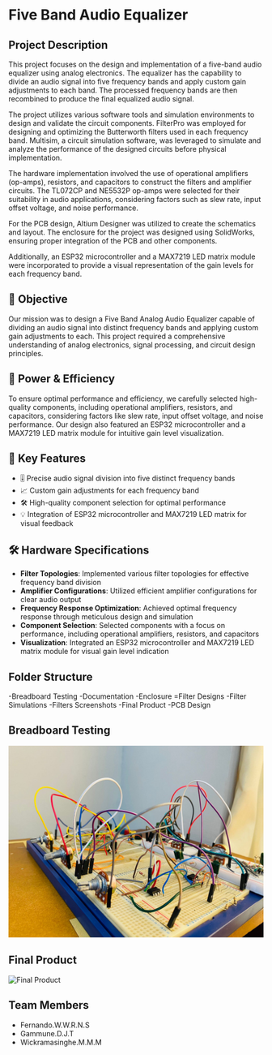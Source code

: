 # Five Band Audio Equalizer

## Project Description

This project focuses on the design and implementation of a five-band audio equalizer using analog electronics. The equalizer has the capability to divide an audio signal into five frequency bands and apply custom gain adjustments to each band. The processed frequency bands are then recombined to produce the final equalized audio signal.

The project utilizes various software tools and simulation environments to design and validate the circuit components. FilterPro was employed for designing and optimizing the Butterworth filters used in each frequency band. Multisim, a circuit simulation software, was leveraged to simulate and analyze the performance of the designed circuits before physical implementation.

The hardware implementation involved the use of operational amplifiers (op-amps), resistors, and capacitors to construct the filters and amplifier circuits. The TL072CP and NE5532P op-amps were selected for their suitability in audio applications, considering factors such as slew rate, input offset voltage, and noise performance.

For the PCB design, Altium Designer was utilized to create the schematics and layout. The enclosure for the project was designed using SolidWorks, ensuring proper integration of the PCB and other components.

Additionally, an ESP32 microcontroller and a MAX7219 LED matrix module were incorporated to provide a visual representation of the gain levels for each frequency band.

## 🎯 Objective
Our mission was to design a Five Band Analog Audio Equalizer capable of dividing an audio signal into distinct frequency bands and applying custom gain adjustments to each. This project required a comprehensive understanding of analog electronics, signal processing, and circuit design principles.

## 🔋 Power & Efficiency
To ensure optimal performance and efficiency, we carefully selected high-quality components, including operational amplifiers, resistors, and capacitors, considering factors like slew rate, input offset voltage, and noise performance. Our design also featured an ESP32 microcontroller and a MAX7219 LED matrix module for intuitive gain level visualization.

## 🔑 Key Features
- 🎚️ Precise audio signal division into five distinct frequency bands
- 📈 Custom gain adjustments for each frequency band
- 🛠️ High-quality component selection for optimal performance
- 💡 Integration of ESP32 microcontroller and MAX7219 LED matrix for visual feedback

## 🛠️ Hardware Specifications
- **Filter Topologies**: Implemented various filter topologies for effective frequency band division
- **Amplifier Configurations**: Utilized efficient amplifier configurations for clear audio output
- **Frequency Response Optimization**: Achieved optimal frequency response through meticulous design and simulation
- **Component Selection**: Selected components with a focus on performance, including operational amplifiers, resistors, and capacitors
- **Visualization**: Integrated an ESP32 microcontroller and MAX7219 LED matrix module for visual gain level indication


## Folder Structure

-Breadboard Testing
-Documentation
-Enclosure
=Filter Designs
-Filter Simulations
-Filters Screenshots
-Final Product
-PCB Design



## Breadboard Testing

![Breadboard Testing](Breadboard%20Testing/image.jpg)

## Final Product
![Final Product](Final%Product/image.jpg)

## Team Members
- Fernando.W.W.R.N.S
- Gammune.D.J.T
- Wickramasinghe.M.M.M
